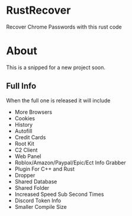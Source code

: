 # RustRecover
Recover Chrome Passwords with this rust code



# About 

This is a snipped for a new project soon.



## Full Info

When the full one is released it will include



- More Browsers
- Cookies
- History
- Autofill
- Credit Cards
- Root Kit
- C2 Client
- Web Panel 
- Roblox/Amazon/Paypal/Epic/Ect Info Grabber
- Plugin For C++ and Rust
- Dropper
- Shared Database
- Shared Folder
- Increased Speed Sub Second Times
- Discord Token Info
- Smaller Compile Size
